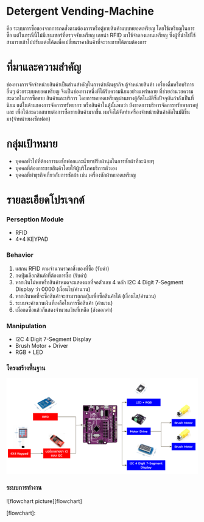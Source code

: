 ﻿# Detergent Vending-Machine

คือ ระบบการซื้อของจากการกดสั่งตามต้องการหรือตู้ขายสินค้าแบบหยอดเหรียญ โดยใช้เหรียญในการซื้อ แต่ในกรณีนี้ไม่มีเซนเซอร์ที่ตรวจจับเหรียญ เลยนำ RFID 
มาใช้จำลองแทนเหรียญ ซึ่งผู้ที่นำไปใช้สามารถเข้าไปปรับแต่งโค้ดเพื่อเปลี่ยนราคาสินค้าที่จะวางขายได้ตามต้องการ 

# ที่มาและความสำคัญ

ช่องทางการจัดจําหน่ายสินค้าเป็นส่วนสําคัญในการดําเนินธุรกิจ ตู้จําหน่ายสินค้า เครื่องดื่มหรือบริการอื่นๆ
ด้วยระบบหยอดเหรียญ จึงเป็นช่องทางหนึ่งที่ได้รับความนิยมอย่างแพร่หลาย ที่ช่วยอํานวยความสะดวกในการซื้อขาย
สินค้าและบริการ โดยการหยอดเหรียญผ่านทางตู้อัตโนมัติซึ่งปัจจุบันกําลังเป็นที่นิยม แต่ในด้านของการจัดการทรัพยากร
หรือสินค้าในตู้นั้นพบว่า ยังขาดการบริหารจัดการทรัยพากรอยู่ และ เพื่อให้สะดวกสบายต่อการซื้อขายสินค้ามากขึ้น ผมจึงได้จัดทำเครื่องจำหน่ายสินค้าอัตโนมัติขึ้นมา(จำหน่ายผงซักฟอก)

# กลุ่มเป้าหมาย

- บุคคลทั่วไปที่ต้องการผงซักฟอกและน้ำยาปรับผ้านุ่มในการซักผ้าทีละน้อยๆ 
- บุคคลที่ต้องการขายสินค้าโดยให้ผู้บริโภคบริการตัวเอง
- บุคคลที่ทำธุรกิจเกี่ยวกับการซักผ้า เช่น เครื่องซักผ้าหยอดเหรียญ

# รายละเอียดโปรเจกต์

### Perseption Module

- RFID
- 4*4 KEYPAD

### Behavior
1. แสกน RFID ตามจำนวนราคาสิ่งของที่ซื้อ (รับค่า)
2. กดปุ่มเลือกสินค้าที่ต้องการซื้อ (รับค่า)
3. หากเงินไม่พอหรือสินค้าหมดจะแสดงผลที่จอตัวเลข 4 หลัก I2C 4 Digit 7-Segment Display ว่า 0000 (เงื่อนไข/คำนวน)
4. หากเงินพอที่จะซื้อสินค้าจะสามารถกดปุ่มเพื่อซื้อสินค้าได้ (เงื่อนไข/คำนวน)
5. ระบบจะคำนวนเงินที่เหลือในการซื้อสินค้า (คำนวน)
6. เมื่อกดซื้อแล้วก็แสดงจำนวนเงินที่เหลือ (ส่งออกค่า)

### Manipulation
- I2C 4 Digit 7-Segment Display
- Brush Motor + Driver 
- RGB + LED

### โครงสร้างพื้นฐาน
![diagram picture][diagram]

[diagram]: https://github.com/mithmos339/VendingMachine/blob/master/Image/diagram2.png "Diagram"

### ระบบการทำงาน 
![flowchart picture][flowchart]

[flowchart]: 
